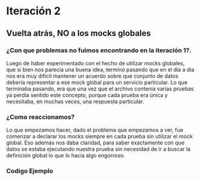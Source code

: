 # Iteración 2 

## Vuelta atrás, NO a los mocks globales

### ¿Con que problemas no fuimos encontrando en la iteración 1?.

Luego de haber experimentado con el hecho de utilizar mocks globales, que si bien nos parecía una buena idea, terminó pasando que en el dia a dia nos era muy dificil mantener un acuerdo sobre que conjunto de datos debería representar a ese mock global para un servicio particular. Lo que terminaba pasando, era que una vez que el archivo contenia varias pruebas ya perdia sentido este concepto, porque cada prueba era única y necesitaba, en muchas veces, una respuesta particular.

### ¿Como reaccionamos?

Lo que empezamos hacer, dado el problema que empezamos a ver, fue comenzar a declarar los mocks siempre en cada prueba sin utilizar el mock global. Eso además nos daba claridad, para saber exactamente con que datos se estaba ejecutando nuestra prueba sin necesidad de ir a buscar la definición global lo que lo hacía algo engorroso.


### Codigo Ejemplo